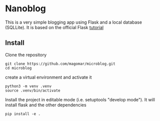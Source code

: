 # Nanoblog

This is a very simple blogging app using Flask and a local database (SQLLite). It is based on the official Flask [tutorial](http://flask.pocoo.org/docs/tutorial/)

## Install

Clone the repository

```shell
git clone https://github.com/magomar/microblog.git
cd microblog
```

create a virtual environment and activate it

```shell
python3 -m venv .venv
source .venv/bin/activate
```

Install the project in editable mode (i.e. setuptools "develop mode"). It will install flask and the other dependencies

```shell
pip install -e .
```